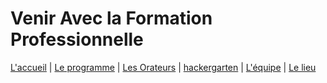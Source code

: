 # Venir Avec la Formation Professionnelle

[L'accueil](index.html) | [Le programme](schedule.html) | [Les Orateurs](speakers.html) | [hackergarten](hackergarten.html) | [L'équipe](the-team.html) | [Le lieu](lieu.md)
